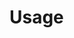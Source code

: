 # Usage

<!-- ```{eval-rst}
.. click:: {{cookiecutter.package_name}}.__main__:main
    :prog: {{cookiecutter.project_name}}
    :nested: full
``` -->
